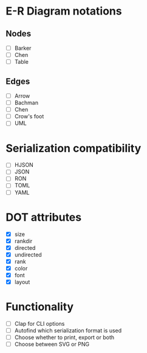 # E-R Diagram notations
## Nodes
- [ ] Barker
- [ ] Chen
- [ ] Table
## Edges
- [ ] Arrow
- [ ] Bachman
- [ ] Chen
- [ ] Crow's foot
- [ ] UML
# Serialization compatibility
- [ ] HJSON
- [ ] JSON
- [ ] RON
- [ ] TOML
- [ ] YAML
# DOT attributes
- [X] size
- [X] rankdir
- [X] directed
- [X] undirected
- [X] rank
- [X] color
- [X] font
- [X] layout
# Functionality
- [ ] Clap for CLI options
- [ ] Autofind which serialization format is used
- [ ] Choose whether to print, export or both
- [ ] Choose between SVG or PNG

